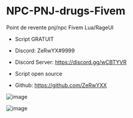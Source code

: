 # NPC-PNJ-drugs-Fivem
Point de revente pnj/npc Fivem Lua/RageUI


- Script GRATUIT

- Discord: ZeRwYX#9999
- Discord Server: https://discord.gg/wCBTYVR

- Script open source
- Github: https://github.com/ZeRwYXX


![image](https://user-images.githubusercontent.com/74712790/146943096-1c258735-7635-4e68-882a-c038e575bf09.png)

![image](https://user-images.githubusercontent.com/74712790/146943269-1493750a-9128-4176-a15e-df9290ab49da.png)
